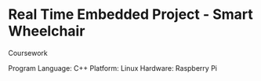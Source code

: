 # Real Time Embedded Project - Smart Wheelchair
Coursework

Program Language: C++
Platform: Linux
Hardware: Raspberry Pi
